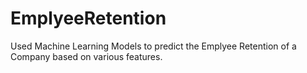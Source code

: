 # EmplyeeRetention
Used Machine Learning Models to predict the Emplyee Retention of a Company based on various features.

